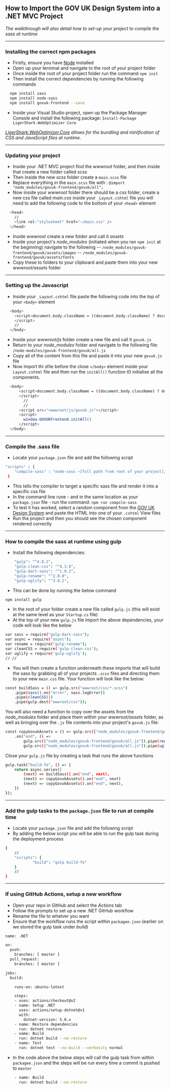 ## How to Import the GOV UK Design System into a .NET MVC Project


_The walkthrough will also detail how to set-up your project to compile the sass at runtime_

___

### Installing the correct npm packages

- Firstly, ensure you have [Node](https://nodejs.org/en/) installed 
- Open up your terminal and navigate to the root of your project folder
- Once inside the root of your project folder run the command `npm init`
- Then install the correct dependencies by running the following commands
```sh
  npm install sass
  npm install node-sass
  npm install govuk-frontend --save
  ```
    
- Inside your Visual Studio project, open up the Package Manager Console and install the following package: `Install-Package LigerShark.WebOptimizer.Core`

_[LigerShark.WebOptimizer.Core](https://libraries.io/nuget/LigerShark.WebOptimizer.Core) allows for the bundling and minification of CSS and JavaScript files at runtime._
___
### Updating your project

- Inside your .NET MVC project find the _wwwroot_ folder, and then inside that create a new folder called _scss_ 
- Then inside the new _scss_ folder create a `main.scss` file
- Replace everything in the `main.scss` file with : `@import "node_modules/govuk-frontend/govuk/all";`
- Now inside your _wwwroot_ folder there should be a _css_ folder, create a new css file called _main.css_ inside your `_Layout.cshtml` file you will need to add the following code to the bottom of your `<head>` element

```sh
  <head>
    //    
    <link rel-"stylesheet" href="~/main.css" />
  </head>
 ```
- Inside _wwwroot_ create a new folder and call it _assets_
- Inside your project's _node_modules_ (initiated when you ran `npm init` at the beginning) navigate to the following 
-- `/node_modules/govuk-frontend/govuk/assets/images`
-- `/node_modules/govuk-frontend/govuk/assets/fonts`
- Copy these to folders to your clipboard and paste them into your new _wwwroot/assets_ folder
___
### Setting up the Javascript

- Inside your `_Layout.cshtml` file  paste the following code into the top of your `<body>` element
```sh
  <body>
    <script>document.body.className = ((document.body.className) ? document.body.className + ' js-enabled' : 'js-enabled');
    </script>
    //
  </body>
``` 
          
- Inside your _wwwroot/js_ folder create a new file and call it `govuk.js`
- Return to your _node_modules_ folder and navigate to the following file: `/node-modules/govuk-frontend/govuk/all.js`
- Copy all of the content from this file and paste it into your new `govuk.js` file
- Now import thi sfile before the close `</body>` element inside your `Layout.cshtml` file and then run the `initAll()` function t0 initialise all the components.

```sh
  <body>
      <script>document.body.className = ((document.body.className) ? document.body.className + ' js-enabled' : 'js-enabled');
      </script>
        //
        //
      <script src="<wwwroot/js/govuk.js"></script>
      <script>
        window.GOVUKFrontend.initAll()
      </script>
  </body>
```
___
### Compile the .sass file

- Locate your `package.json` file and add the following script
```sh
"scripts" : {
    "compile-sass" : "node-sass ~[full path from root of your project]/wwwroot/scss/main.scss [full path from root of your        project]/wwwroot/css/main.css"
 } 
```
- This tells the compiler to target a specific sass file and render it into a specific css file
- In the command line rune - and in the same location as your `package.json` file - run the command: `npm run compile-sass`
- To test it has worked, select a random component from the [GOV UK Design System](https://design-system.service.gov.uk/components/) and paste the HTML into one of your `.cshtml` View files
- Run the project and then you should see the chosen component rendered correctly
___
### How to compile the sass at runtime using gulp
- Install the following dependencies:
```sh
    "gulp": "^4.0.2",
    "gulp-clean-css": "^4.3.0",
    "gulp-dart-sass": "^1.0.2",
    "gulp-rename": "^2.0.0",
    "gulp-uglify": "^3.0.2",
```
- This can be done by running the below command
```sh
npm install gulp
```

- In the root of your folder create a new file called `gulp.js` (this will exist at the same level as your `Startup.cs` file)
- At the top of your new `gulp.js` file import the above dependencies, your code will look like the below

```sh
var sass = require("gulp-dart-sass");
var async = require("async");
var rename = require("gulp-rename");
var cleanCSS = require('gulp-clean-css');
var uglify = require('gulp-uglify');
// //
```

- You will then create a function underneath these imports that will build the sass by grabbing all of your projects `.scss` files  and directing them to your new `main.css` file. Your function will look like the below:
```sh
const buildSass = () => gulp.src("wwwroot/css/*.scss")
	.pipe(sass().on("error", sass.logError))
	.pipe(cleanCSS())
	.pipe(gulp.dest("wwwroot/css"));
```
You will also need a function to copy over the assets from the _node_modules_ folder and place them within your _wwwroot/assets_ folder, as well as bringing over the `.js` file contents into your project's `govuk.js` file:
```sh
const copyGovukAssets = () => gulp.src(["node_modules/govuk-frontend/govuk/assets/**/*"]).pipe(gulp.dest("wwwroot/assets"))
    .on("end", () =>
	    gulp.src(["node_modules/govuk-frontend/govuk/all.js"]).pipe(rename("govuk.js")).pipe(gulp.dest("wwwroot/js/")));
	    gulp.src(["node_modules/govuk-frontend/govuk/all.js"]).pipe(uglify()).pipe(rename("govuk.js")).pipe(gulp.dest("wwwroot/js/")));
```
Close your `gulp.js` file by creating a task that runs the above functions
```sh
gulp.task("build-fe", () => {
	return async.series([
		(next) => buildSass().on("end", next),
		(next) => copyGovukAssets().on("end", next)
		(next) => copyGovukAssets().on("end", next),
	])
}); 
```
___
### Add the gulp tasks to the `package.json` file to run at compile time
- Locate your `package.json` file and add the following script 
- By adding the below script you will be able to run the gulp task during the deployment process
```sh
{
    //
    "scripts": {
            "build": "gulp build-fe"
    }
    //
}
```
___
### If using GitHub Actions, setup a new workflow 
- Open your repo in GitHub and select the _Actions_ tab
- Follow the prompts to set up a new .NET GitHub workflow
- Rename the file to whatver you want
- Ensure that the workflow runs the script within `packagee.json` (earlier on we stored the gulp task under _build_)
```sh
name: .NET

on:
  push:
    branches: [ master ]
  pull_request:
    branches: [ master ]

jobs:
  build:

    runs-on: ubuntu-latest

    steps:
    - uses: actions/checkout@v2
    - name: Setup .NET
      uses: actions/setup-dotnet@v1
      with:
        dotnet-version: 5.0.x
    - name: Restore dependencies
      run: dotnet restore
    - name: Build
      run: dotnet build --no-restore
    - name: Test
      run: dotnet test --no-build --verbosity normal
```
- In the code above the below steps will call the gulp task from within `packagee.json` and the steps will be run every time a commit is pushed to `master`
```sh
    - name: Build
      run: dotnet build --no-restore
  ```
